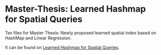 # Master-Thesis: Learned Hashmap for Spatial Queries

Tex files for Master Thesis: Newly proposed learned spatial index based on HashMap and Linear Regression. 

It can be found on [Learned Hashmap for Spatial Queries](http://hdl.handle.net/11343/291586).
